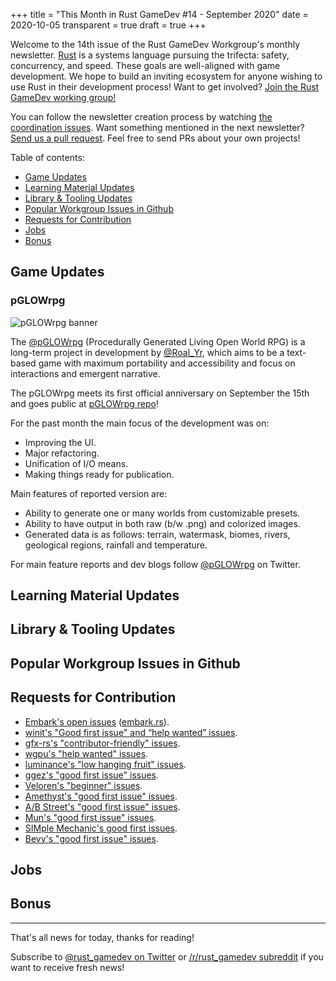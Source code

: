 +++
title = "This Month in Rust GameDev #14 - September 2020"
date = 2020-10-05
transparent = true
draft = true
+++

Welcome to the 14th issue of the Rust GameDev Workgroup's
monthly newsletter.
[Rust] is a systems language pursuing the trifecta:
safety, concurrency, and speed.
These goals are well-aligned with game development.
We hope to build an inviting ecosystem for anyone wishing
to use Rust in their development process!
Want to get involved? [Join the Rust GameDev working group!][join]

You can follow the newsletter creation process
by watching [the coordination issues][coordination].
Want something mentioned in the next newsletter?
[Send us a pull request][pr].
Feel free to send PRs about your own projects!

[Rust]: https://rust-lang.org
[join]: https://github.com/rust-gamedev/wg#join-the-fun
[pr]: https://github.com/rust-gamedev/rust-gamedev.github.io
[coordination]: https://github.com/rust-gamedev/rust-gamedev.github.io/issues?q=label%3Acoordination

Table of contents:

- [Game Updates](#game-updates)
- [Learning Material Updates](#learning-material-updates)
- [Library & Tooling Updates](#library-tooling-updates)
- [Popular Workgroup Issues in Github](#popular-workgroup-issues-in-github)
- [Requests for Contribution](#requests-for-contribution)
- [Jobs](#jobs)
- [Bonus](#bonus)

<!--
Ideal section structure is:

```
### [Title]

![image/GIF description](image link)
_image caption_

A paragraph or two with a summary and [useful links].

_Discussions:
[/r/rust](https://reddit.com/r/rust/todo),
[twitter](https://twitter.com/todo/status/123456)_

[Title]: https://first.link
[useful links]: https://other.link
```

Discussion links are added only if they contain
some actual interesting discussions.

If needed, a section can be split into subsections with a "------" delimiter.
-->

## Game Updates
### pGLOWrpg

![pGLOWrpg banner](https://github.com/roalyr/pglowrpg/blob/master/doc/images/pglowrpg_banner.png)

The [@pGLOWrpg] (Procedurally Generated Living Open World RPG) is a long-term
project in development by [@Roal_Yr], which aims to be a text-based game with
maximum portability and accessibility and focus on interactions and emergent
narrative.

The pGLOWrpg meets its first official anniversary on September the 15th and goes
public at [pGLOWrpg repo]!

For the past month the main focus of the
development was on:

- Improving the UI.
- Major refactoring.
- Unification of I/O means.
- Making things ready for publication.

Main features of reported version are:

- Ability to generate one or many worlds from customizable presets.
- Ability to have output in both raw (b/w .png) and colorized images.
- Generated data is as follows: terrain, watermask, biomes, rivers, geological regions,
rainfall and temperature.

For main feature reports and dev blogs follow [@pGLOWrpg] on Twitter.

[@Roal_Yr]: https://twitter.com/Roal_Yr
[@pGLOWrpg]: https://twitter.com/pglowrpg
[pGLOWrpg repo]: https://github.com/roalyr/pglowrpg
## Learning Material Updates

## Library & Tooling Updates

## Popular Workgroup Issues in Github

## Requests for Contribution

<!-- Links to "good first issue"-labels or direct links to specific tasks -->

- [Embark's open issues][embark-open-issues] ([embark.rs]).
- [winit's "Good first issue" and “help wanted” issues][winit-issues].
- [gfx-rs's "contributor-friendly" issues][gfx-issues].
- [wgpu's "help wanted" issues][wgpu-help-wanted].
- [luminance's "low hanging fruit" issues][luminance-fruits].
- [ggez's "good first issue" issues][ggez-issues].
- [Veloren's "beginner" issues][veloren-beginner].
- [Amethyst's "good first issue" issues][amethyst-issues].
- [A/B Street's "good first issue" issues][abstreet-issues].
- [Mun's "good first issue" issues][mun-issues].
- [SIMple Mechanic's good first issues][simm-issues].
- [Bevy's "good first issue" issues][bevy-issues].

[embark.rs]: https://embark.rs
[embark-open-issues]: https://github.com/search?q=user:EmbarkStudios+state:open
[winit-issues]: https://github.com/rust-windowing/winit/issues?utf8=✓&q=is%3Aissue+is%3Aopen+label%3A%22status%3A+help+wanted%22+label%3A%22Good+first+issue%22
[gfx-issues]: https://github.com/gfx-rs/gfx/issues?q=is%3Aissue+is%3Aopen+label%3Acontributor-friendly
[wgpu-help-wanted]: https://github.com/gfx-rs/wgpu-rs/issues?q=is%3Aissue+is%3Aopen+label%3A%22help+wanted%22
[luminance-fruits]: https://github.com/phaazon/luminance-rs/issues?q=is%3Aissue+is%3Aopen+label%3A%22low+hanging+fruit%22
[ggez-issues]: https://github.com/ggez/ggez/labels/%2AGOOD%20FIRST%20ISSUE%2A
[veloren-beginner]: https://gitlab.com/veloren/veloren/issues?label_name=beginner
[amethyst-issues]: https://github.com/amethyst/amethyst/issues?q=is%3Aissue+is%3Aopen+label%3A%22good+first+issue%22
[abstreet-issues]: https://github.com/dabreegster/abstreet/issues?q=is%3Aissue+is%3Aopen+label%3A%22good+first+issue%22
[mun-issues]: https://github.com/mun-lang/mun/labels/good%20first%20issue
[simm-issues]: https://github.com/mkhan45/SIMple-Mechanics/labels/good%20first%20issue
[bevy-issues]: https://github.com/bevyengine/bevy/labels/good%20first%20issue

## Jobs

<!-- An optional section for new jobs related to Rust gamedev -->

## Bonus

<!-- Bonus section to make the newsletter more interesting
and highlight events from the past. -->

------

That's all news for today, thanks for reading!

Subscribe to [@rust_gamedev on Twitter][@rust_gamedev]
or [/r/rust_gamedev subreddit][/r/rust_gamedev] if you want to receive fresh news!

<!--
TODO: Add real links and un-comment once this post is published
**Discussions of this post**:
[/r/rust](TODO),
[twitter](TODO).
-->

[/r/rust_gamedev]: https://reddit.com/r/rust_gamedev
[@rust_gamedev]: https://twitter.com/rust_gamedev
